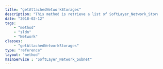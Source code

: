 ```yaml
---
title: "getAttachedNetworkStorages"
description: "This method is retrieve a list of SoftLayer_Network_Storage volumes that are authorized access to this SoftLayer_Network_Subnet. "
date: "2018-02-12"
tags:
    - "method"
    - "sldn"
    - "Network"
classes:
    - "getAttachedNetworkStorages"
type: "reference"
layout: "method"
mainService : "SoftLayer_Network_Subnet"
---
```


